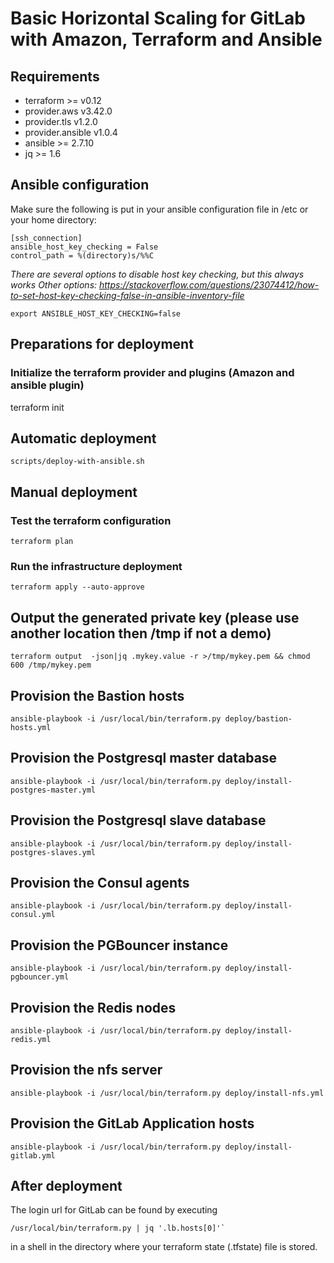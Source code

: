 # Basic Horizontal Scaling for GitLab with Amazon, Terraform and Ansible

## Requirements
* terraform >= v0.12
 * provider.aws v3.42.0
 * provider.tls v1.2.0
 * provider.ansible  v1.0.4
* ansible >= 2.7.10
* jq >= 1.6

## Ansible configuration
Make sure the following is put in your ansible configuration file in /etc or your home directory:

```
[ssh_connection]
ansible_host_key_checking = False
control_path = %(directory)s/%%C
```
_There are several options to disable host key checking, but this always works_
_Other options: https://stackoverflow.com/questions/23074412/how-to-set-host-key-checking-false-in-ansible-inventory-file_

```
export ANSIBLE_HOST_KEY_CHECKING=false
```

## Preparations for deployment

### Initialize the terraform provider and plugins (Amazon and ansible plugin)
terraform init

## Automatic deployment
```
scripts/deploy-with-ansible.sh
```

## Manual deployment
### Test the terraform configuration
```
terraform plan
```
### Run the infrastructure deployment
```
terraform apply --auto-approve
```
## Output the generated private key (please use another location then /tmp if not a demo)
```
terraform output  -json|jq .mykey.value -r >/tmp/mykey.pem && chmod 600 /tmp/mykey.pem
```
## Provision the Bastion hosts
```
ansible-playbook -i /usr/local/bin/terraform.py deploy/bastion-hosts.yml
```
## Provision the Postgresql master database
```
ansible-playbook -i /usr/local/bin/terraform.py deploy/install-postgres-master.yml
```
## Provision the Postgresql slave database
```
ansible-playbook -i /usr/local/bin/terraform.py deploy/install-postgres-slaves.yml
```
## Provision the Consul agents
```
ansible-playbook -i /usr/local/bin/terraform.py deploy/install-consul.yml
```
## Provision the PGBouncer instance
```
ansible-playbook -i /usr/local/bin/terraform.py deploy/install-pgbouncer.yml
```
## Provision the Redis nodes
```
ansible-playbook -i /usr/local/bin/terraform.py deploy/install-redis.yml
```
## Provision the nfs server
```
ansible-playbook -i /usr/local/bin/terraform.py deploy/install-nfs.yml
```
## Provision the GitLab Application hosts
```
ansible-playbook -i /usr/local/bin/terraform.py deploy/install-gitlab.yml
 ```

## After deployment
The login url for GitLab can be found by executing
```
/usr/local/bin/terraform.py | jq '.lb.hosts[0]'`
```
in a shell in the directory where your terraform state (.tfstate) file is stored.
